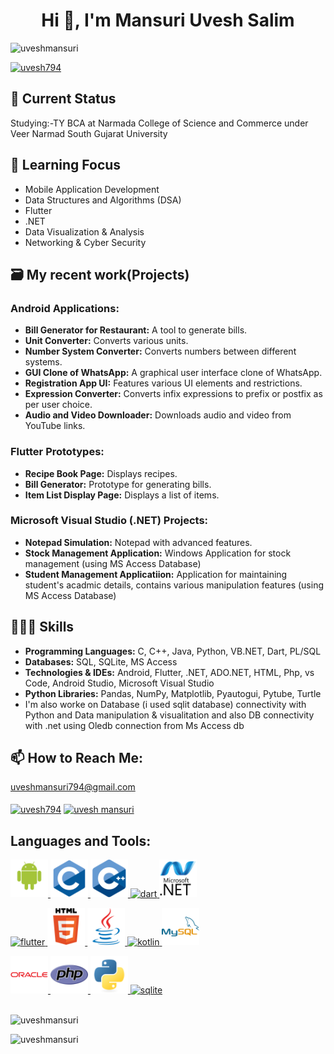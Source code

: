 <h1 align="center">Hi 👋, I'm Mansuri Uvesh Salim</h1>
<p align="left"> <img src="https://komarev.com/ghpvc/?username=uveshmansuri&label=Profile%20views&color=0e75b6&style=flat" alt="uveshmansuri" /> </p>

<p align="left"> <a href="https://twitter.com/uvesh794" target="blank"><img src="https://img.shields.io/twitter/follow/uvesh794?logo=twitter&style=for-the-badge" alt="uvesh794" /></a> </p>

<h2 align="left">🔭 Current Status</h3>
<p alingn="left">Studying:-TY BCA at Narmada College of Science and Commerce under Veer Narmad South Gujarat University</p>

<h2>🌱 Learning Focus</h2>
<p><ul>
<li>Mobile Application Development</li>
<li>Data Structures and Algorithms (DSA)</li>
<li>Flutter</li>
<li>.NET</li>
<li>Data Visualization & Analysis</li>
<li>Networking & Cyber Security</li>
</ul></p>

<h2>🗃️ My recent work(Projects)</h2>
<h3>Android Applications:</h3>
            <ul>
                <li><strong>Bill Generator for Restaurant:</strong> A tool to generate bills.</li>
                <li><strong>Unit Converter:</strong> Converts various units.</li>
                <li><strong>Number System Converter:</strong> Converts numbers between different systems.</li>
                <li><strong>GUI Clone of WhatsApp:</strong> A graphical user interface clone of WhatsApp.</li>
                <li><strong>Registration App UI:</strong> Features various UI elements and restrictions.</li>
                <li><strong>Expression Converter:</strong> Converts infix expressions to prefix or postfix as per user choice.</li>
                <li><strong>Audio and Video Downloader:</strong> Downloads audio and video from YouTube links.</li>
            </ul>
            <h3>Flutter Prototypes:</h3>
            <ul>
                <li><strong>Recipe Book Page:</strong> Displays recipes.</li>
                <li><strong>Bill Generator:</strong> Prototype for generating bills.</li>
                <li><strong>Item List Display Page:</strong> Displays a list of items.</li>
            </ul>
            <h3>Microsoft Visual Studio (.NET) Projects:</h3>
            <ul>
                <li><strong>Notepad Simulation:</strong> Notepad with advanced features.</li>
                <li><strong>Stock Management Application:</strong> Windows Application for stock management (using MS Access Database)</li>
                <li><strong>Student Management Applicatiion:</strong> Application for maintaining student's acadmic details, contains various manipulation features (using MS Access Database)</li> </ul>

 <h2>👨🏻‍💻 Skills</h2>
 <ul>
  <li><strong>Programming Languages:</strong> C, C++, Java, Python, VB.NET, Dart, PL/SQL</li>
  <li><strong>Databases:</strong> SQL, SQLite, MS Access</li>
  <li><strong>Technologies & IDEs:</strong> Android, Flutter, .NET, ADO.NET, HTML, Php, vs Code, Android Studio, Microsoft Visual Studio</li>
  <li><strong>Python Libraries:</strong> Pandas, NumPy, Matplotlib, Pyautogui, Pytube, Turtle</li>
  <li>I'm also worke on Database (i used sqlit database) connectivity with Python and Data manipulation & visualitation and also DB connectivity with .net using Oledb connection from Ms Access db</li>
 </ul>

<h2 align="left">📫 How to Reach Me:</h2>
<p align="left">
<a href="mailto:uveshmansuri794@gmail.com">uveshmansuri794@gmail.com</a><br>
<br><a href="https://twitter.com/uvesh794" target="blank"><img align="center" src="https://raw.githubusercontent.com/rahuldkjain/github-profile-readme-generator/master/src/images/icons/Social/twitter.svg" alt="uvesh794" height="30" width="40" /></a>            
<a href="https://linkedin.com/in/uvesh mansuri" target="blank"><img align="center" src="https://raw.githubusercontent.com/rahuldkjain/github-profile-readme-generator/master/src/images/icons/Social/linked-in-alt.svg" alt="uvesh mansuri" height="30" width="40" /></a>
</p>


<h2 align="left">Languages and Tools:</h2>

<p align="left"><a href="https://developer.android.com" target="_blank" rel="noreferrer"> <img src="https://raw.githubusercontent.com/devicons/devicon/master/icons/android/android-original-wordmark.svg" alt="Android" width="60" height="60"/> </a> 
<a href="https://www.cprogramming.com/" target="_blank" rel="noreferrer" alt="C"> <img src="https://raw.githubusercontent.com/devicons/devicon/master/icons/c/c-original.svg" alt="c" width="60" height="60"/> </a> <a href="https://www.w3schools.com/cpp/" target="_blank" rel="noreferrer"> <img src="https://raw.githubusercontent.com/devicons/devicon/master/icons/cplusplus/cplusplus-original.svg" alt="cplusplus" width="60" height="60"/> </a>
<a href="https://dart.dev" target="_blank" rel="noreferrer"> <img src="https://www.vectorlogo.zone/logos/dartlang/dartlang-icon.svg" alt="dart" width="60" height="60"/> </a> 
<a href="https://dotnet.microsoft.com/" target="_blank" rel="noreferrer"> <img src="https://raw.githubusercontent.com/devicons/devicon/master/icons/dot-net/dot-net-original-wordmark.svg" alt="dotnet" width="60" height="60"/> </a> </p>

<p align="left">
<a href="https://flutter.dev" target="_blank" rel="noreferrer"> <img src="https://www.vectorlogo.zone/logos/flutterio/flutterio-icon.svg" alt="flutter" width="60" height="60"/> </a> 
<a href="https://www.w3.org/html/" target="_blank" rel="noreferrer"> <img src="https://raw.githubusercontent.com/devicons/devicon/master/icons/html5/html5-original-wordmark.svg" alt="html5" width="60" height="60"/> </a> 
<a href="https://www.java.com" target="_blank" rel="noreferrer"> <img src="https://raw.githubusercontent.com/devicons/devicon/master/icons/java/java-original.svg" alt="java" width="60" height="60"/> </a> 
<a href="https://kotlinlang.org" target="_blank" rel="noreferrer"> <img src="https://www.vectorlogo.zone/logos/kotlinlang/kotlinlang-icon.svg" alt="kotlin" width="60" height="60"/> </a> <a href="https://www.mysql.com/" target="_blank" rel="noreferrer"> <img src="https://raw.githubusercontent.com/devicons/devicon/master/icons/mysql/mysql-original-wordmark.svg" alt="mysql" width="60" height="60"/> </a> </p>
 
<p align="left"> 
<a href="https://www.oracle.com/" target="_blank" rel="noreferrer"> <img src="https://raw.githubusercontent.com/devicons/devicon/master/icons/oracle/oracle-original.svg" alt="oracle" width="60" height="60"/> </a> 
<a href="https://www.php.net" target="_blank" rel="noreferrer"> <img src="https://raw.githubusercontent.com/devicons/devicon/master/icons/php/php-original.svg" alt="php" width="60" height="60"/> </a> 
<a href="https://www.python.org" target="_blank" rel="noreferrer"> <img src="https://raw.githubusercontent.com/devicons/devicon/master/icons/python/python-original.svg" alt="python" width="60" height="60"/> </a> 
<a href="https://www.sqlite.org/" target="_blank" rel="noreferrer"> <img src="https://www.vectorlogo.zone/logos/sqlite/sqlite-icon.svg" alt="sqlite" width="60" height="60"/> </a>
</p>


<p><br><img align="left" src="https://github-readme-stats.vercel.app/api/top-langs?username=uveshmansuri&show_icons=true&locale=en&layout=compact" alt="uveshmansuri" /></p>

<p><br><img align="left" src="https://github-readme-stats.vercel.app/api?username=uveshmansuri&show_icons=true&locale=en" alt="uveshmansuri" /></p>
